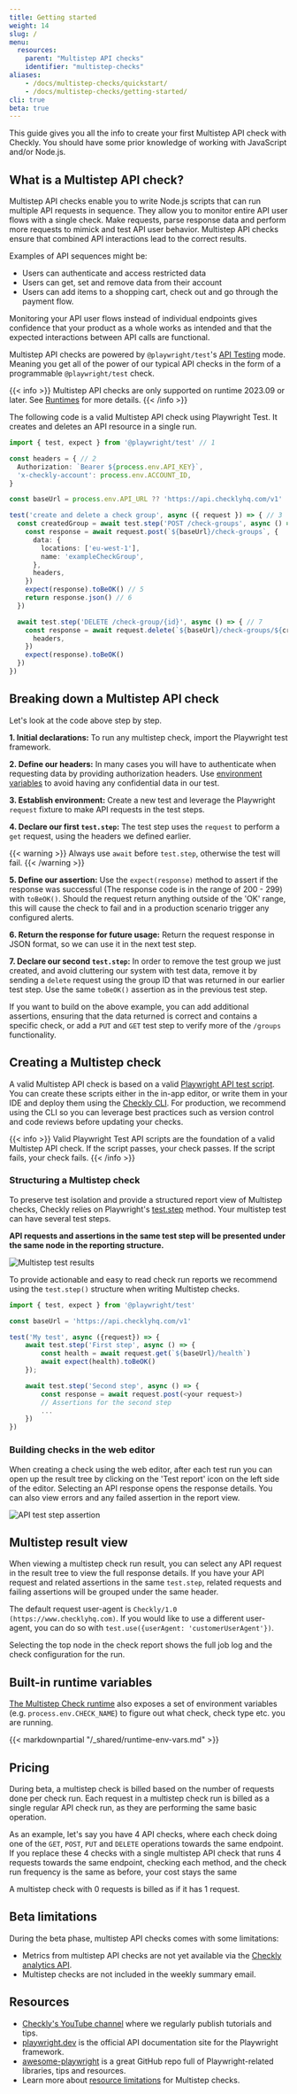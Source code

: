 ```yaml
---
title: Getting started
weight: 14
slug: /
menu:
  resources:
    parent: "Multistep API checks"
    identifier: "multistep-checks"
aliases:
    - /docs/multistep-checks/quickstart/
    - /docs/multistep-checks/getting-started/
cli: true
beta: true
---
```


This guide gives you all the info to create your first Multistep API check with Checkly. You should have some prior
knowledge of working with JavaScript and/or Node.js.

## What is a Multistep API check?

Multistep API checks enable you to write Node.js scripts that can run multiple API requests in sequence. They allow you to monitor entire API user flows with a single check. Make requests, parse response data and perform more requests to mimick and test API user behavior. Multistep API checks ensure that combined API interactions lead to the correct results.

Examples of API sequences might be:

* Users can authenticate and access restricted data
* Users can get, set and remove data from their account
* Users can add items to a shopping cart, check out and go through the payment flow.

Monitoring your API user flows instead of individual endpoints gives confidence that your product as a whole works as intended and that the expected interactions between API calls are functional.

Multistep API checks are powered by `@playwright/test`'s [API Testing](https://playwright.dev/docs/api-testing) mode. Meaning you get all of the power of our typical API checks in the form of a programmable `@playwright/test` check.

{{< info >}}
Multistep API checks are only supported on runtime 2023.09 or later. See [Runtimes](/docs/runtimes) for more details.
{{< /info >}}

The following code is a valid Multistep API check using Playwright Test. It creates and deletes an API resource in a single run.

```ts
import { test, expect } from '@playwright/test' // 1

const headers = { // 2
  Authorization: `Bearer ${process.env.API_KEY}`,
  'x-checkly-account': process.env.ACCOUNT_ID,
}

const baseUrl = process.env.API_URL ?? 'https://api.checklyhq.com/v1'

test('create and delete a check group', async ({ request }) => { // 3
  const createdGroup = await test.step('POST /check-groups', async () => { // 4
    const response = await request.post(`${baseUrl}/check-groups`, {
      data: {
        locations: ['eu-west-1'],
        name: 'exampleCheckGroup',
      },
      headers,
    })
    expect(response).toBeOK() // 5
    return response.json() // 6
  })

  await test.step('DELETE /check-group/{id}', async () => { // 7
    const response = await request.delete(`${baseUrl}/check-groups/${createdGroup.id}`, {
      headers,
    })
    expect(response).toBeOK()
  })
})
```

## Breaking down a Multistep API check

Let's look at the code above step by step.

**1. Initial declarations:** To run any multistep check, import the Playwright test framework.

**2. Define our headers:** In many cases you will have to authenticate when requesting data by providing authorization headers. Use [environment variables](/docs/browser-checks/variables/) to avoid having any confidential data in our test.

**3. Establish environment:** Create a new test and leverage the Playwright `request` fixture to make API requests in the test steps.

**4. Declare our first `test.step`:** The test step uses the `request` to perform a `get` request, using the headers we defined earlier.

{{< warning >}}
Always use `await` before `test.step`, otherwise the test will fail.
{{< /warning >}}

**5. Define our assertion:** Use the `expect(response)` method to assert if the response was successful (The response code is in the range of 200 - 299) with `toBeOK()`. Should the request return anything outside of the 'OK' range, this will cause the check to fail and in a production scenario trigger any configured alerts.

**6. Return the response for future usage:** Return the request response in JSON format, so we can use it in the next test step.

**7. Declare our second `test.step`:** In order to remove the test group we just created, and avoid cluttering our system with test data, remove it by sending a `delete` request using the group ID that was returned in our earlier test step. Use the same `toBeOK()` assertion as in the previous test step.

If you want to build on the above example, you can add additional assertions, ensuring that the data returned is correct and contains a specific check, or add a `PUT` and `GET` test step to verify more of the `/groups` functionality.

## Creating a Multistep check

A valid Multistep API check is based on a valid [Playwright API test script](https://playwright.dev/docs/api-testing). You can create these scripts either in the in-app editor, or write them in your IDE and deploy them using the [Checkly CLI](https://www.checklyhq.com/docs/cli/). For production, we recommend using the CLI so you can leverage best practices such as version control and code reviews before updating your checks.

{{< info >}}
Valid Playwright Test API scripts are the foundation of a valid Multistep API check. If the script passes, your check passes.
If the script fails, your check fails.
{{< /info >}}

### Structuring a Multistep check

To preserve test isolation and provide a structured report view of Multistep checks, Checkly relies on Playwright's [test.step](https://playwright.dev/docs/api/class-test#test-step) method. Your multistep test can have several test steps.

**API requests and assertions in the same test step will be presented under the same node in the reporting structure.**

![Multistep test results](/docs/images/multistep-api-checks/test-results.jpg)

To provide actionable and easy to read check run reports we recommend using the `test.step()` structure when writing Multistep checks.

```ts
import { test, expect } from '@playwright/test'

const baseUrl = 'https://api.checklyhq.com/v1'

test('My test', async ({request}) => {
    await test.step('First step', async () => {
        const health = await request.get(`${baseUrl}/health`)
        await expect(health).toBeOK()
    });

    await test.step('Second step', async () => {
        const response = await request.post(<your request>)
        // Assertions for the second step
        ...
    })
})
```

### Building checks in the web editor

When creating a check using the web editor, after each test run you can open up the result tree by clicking on the 'Test report' icon on the left side of the editor. Selecting an API response opens the response details. You can also view errors and any failed assertion in the report view.

![API test step assertion](/docs/images/multistep-api-checks/test-step-assertion.jpg)

## Multistep result view

When viewing a multistep check run result, you can select any API request in the result tree to view the full response details. If you have your API request and related assertions in the same `test.step`, related requests and failing assertions will be grouped under the same header.

The default request user-agent is `Checkly/1.0 (https://www.checklyhq.com)`.
If you would like to use a different user-agent, you can do so with `test.use({userAgent: 'customerUserAgent'})`.

Selecting the top node in the check report shows the full job log and the check configuration for the run.

## Built-in runtime variables

[The Multistep Check runtime](/docs/runtimes/) also exposes a set of environment variables (e.g. `process.env.CHECK_NAME`)
to figure out what check, check type etc. you are running.

{{< markdownpartial "/_shared/runtime-env-vars.md" >}}


## Pricing

During beta, a multistep check is billed based on the number of requests done per check run. Each request in a multistep check run is billed as a single regular API check run, as they are performing the same basic operation.

As an example, let's say you have 4 API checks, where each check doing one of the `GET`, `POST`, `PUT` and `DELETE` operations towards the same endpoint. If you replace these 4 checks with a single multistep API check that runs 4 requests towards the same endpoint, checking each method, and the check run frequency is the same as before, your cost stays the same

A multistep check with 0 requests is billed as if it has 1 request.

## Beta limitations

During the beta phase, multistep API checks comes with some limitations:
 - Metrics from multistep API checks are not yet available via the [Checkly analytics API](/docs/analytics).
 - Multistep checks are not included in the weekly summary email.

## Resources

- [Checkly's YouTube channel](https://www.youtube.com/@ChecklyHQ) where we regularly publish tutorials and tips.
- [playwright.dev](https://playwright.dev/) is the official API documentation site for the Playwright framework.
- [awesome-playwright](https://github.com/mxschmitt/awesome-playwright) is a great GitHub repo full of
Playwright-related libraries, tips and resources.
- Learn more about [resource limitations](/docs/runtimes/specs/#resource-limitations) for Multistep checks.
